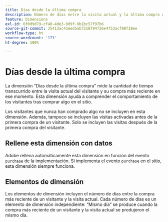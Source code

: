 ```yaml
---
title: Días desde la última compra
description: Número de días entre la visita actual y la última compra que realizaron.
feature: Dimensions
exl-id: 6f0d9d79-cf40-4de3-9d9f-9b1bc57f97b6
source-git-commit: 35413ac43eed5ab7218794f26e4753acf08f18ee
workflow-type: ht
source-wordcount: '173'
ht-degree: 100%

---
```


# Días desde la última compra

La dimensión “Días desde la última compra” mide la cantidad de tiempo transcurrido entre la visita actual del visitante y su compra más reciente en ese momento. Esta dimensión ayuda a comprender el comportamiento de los visitantes tras comprar algo en el sitio.

Los visitantes que nunca han comprado algo no se incluyen en esta dimensión. Además, tampoco se incluyen las visitas activadas antes de la primera compra de un visitante. Solo se incluyen las visitas después de la primera compra del visitante.

## Rellene esta dimensión con datos

Adobe rellena automáticamente esta dimensión en función del evento [`purchase`](/help/implement/vars/page-vars/events/event-purchase.md) de la implementación. Si implementa el evento `purchase` en el sitio, esta dimensión siempre funciona.

## Elementos de dimensión

Los elementos de dimensión incluyen el número de días entre la compra más reciente de un visitante y la visita actual. Cada número de días es un elemento de dimensión independiente: “Mismo día” se produce cuando la compra más reciente de un visitante y la visita actual se produjeron el mismo día.
